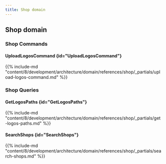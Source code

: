 ```yaml
---
title: Shop domain
---
```


## Shop domain

### Shop Commands

#### UploadLogosCommand {id="UploadLogosCommand"}

{{%  include-md "content/8/development/architecture/domain/references/shop/_partials/upload-logos-command.md" %}}

### Shop Queries

#### GetLogosPaths {id="GetLogosPaths"}

{{%  include-md "content/8/development/architecture/domain/references/shop/_partials/get-logos-paths.md" %}}
#### SearchShops {id="SearchShops"}

{{%  include-md "content/8/development/architecture/domain/references/shop/_partials/search-shops.md" %}}
